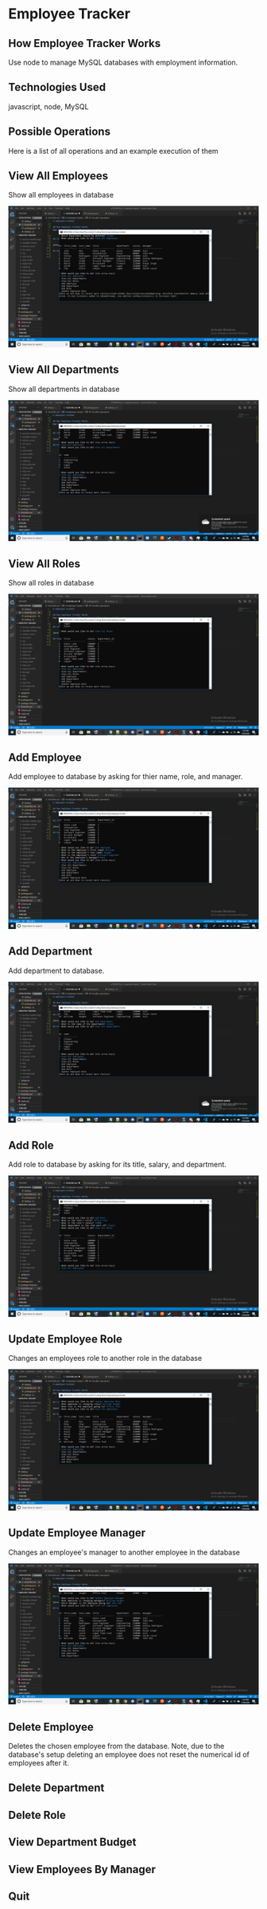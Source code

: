 # Employee Tracker

## How Employee Tracker Works
Use node to manage MySQL databases with employment information.


## Technologies Used

javascript, node, MySQL

## Possible Operations
Here is a list of all operations and an example execution of them

## View All Employees
Show all employees in database

![image](./View-All-Employees.png)

## View All Departments
Show all departments in database

![image](./View-All-Departments.png)

## View All Roles
Show all roles in database

![image](./View-All-Roles.png)

## Add Employee
Add employee to database by asking for thier name, role, and manager.

![image](./Add-Employee.png)

## Add Department
Add department to database.

![image](./Add-Department.png)

## Add Role
Add role to database by asking for its title, salary, and department.

![image](./Add-Role.png)

## Update Employee Role
Changes an employees role to another role in the database

![image](./Update-Employee-Role.png)

## Update Employee Manager
Changes an employee's manager to another employee in the database

![image](./Update-Employee-Manager.png)

## Delete Employee
Deletes the chosen employee from the database.  Note, due to the database's setup deleting an employee does not reset the numerical id of employees after it.

## Delete Department

## Delete Role

## View Department Budget

## View Employees By Manager

## Quit
